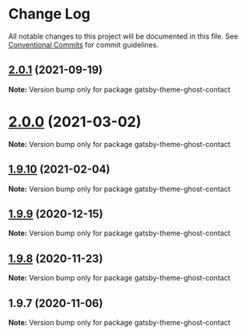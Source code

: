 # Change Log

All notable changes to this project will be documented in this file.
See [Conventional Commits](https://conventionalcommits.org) for commit guidelines.

## [2.0.1](http://github.com/styxlab/gatsby-theme-try-ghost/tree/master/packages/gatsby-theme-ghost-contact/compare/gatsby-theme-ghost-contact@2.0.0...gatsby-theme-ghost-contact@2.0.1) (2021-09-19)

**Note:** Version bump only for package gatsby-theme-ghost-contact





# [2.0.0](http://github.com/styxlab/gatsby-theme-try-ghost/tree/master/packages/gatsby-theme-ghost-contact/compare/gatsby-theme-ghost-contact@1.9.10...gatsby-theme-ghost-contact@2.0.0) (2021-03-02)

**Note:** Version bump only for package gatsby-theme-ghost-contact





## [1.9.10](http://github.com/styxlab/gatsby-theme-try-ghost/tree/master/packages/gatsby-theme-ghost-contact/compare/gatsby-theme-ghost-contact@1.9.9...gatsby-theme-ghost-contact@1.9.10) (2021-02-04)

**Note:** Version bump only for package gatsby-theme-ghost-contact





## [1.9.9](http://github.com/styxlab/gatsby-theme-try-ghost/tree/master/packages/gatsby-theme-ghost-contact/compare/gatsby-theme-ghost-contact@1.9.8...gatsby-theme-ghost-contact@1.9.9) (2020-12-15)

**Note:** Version bump only for package gatsby-theme-ghost-contact





## [1.9.8](http://github.com/styxlab/gatsby-theme-try-ghost/tree/master/packages/gatsby-theme-ghost-contact/compare/gatsby-theme-ghost-contact@1.9.7...gatsby-theme-ghost-contact@1.9.8) (2020-11-23)

**Note:** Version bump only for package gatsby-theme-ghost-contact





## 1.9.7 (2020-11-06)

**Note:** Version bump only for package gatsby-theme-ghost-contact
